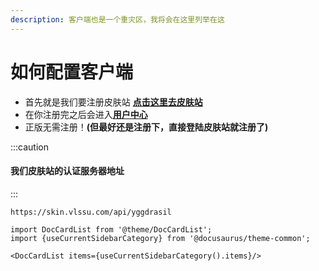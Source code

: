 ```yaml
---
description: 客户端也是一个重灾区，我将会在这里列举在这
---
```


# 如何配置客户端

- 首先就是我们要注册皮肤站 [**点击这里去皮肤站**](https://skin.vlssu.com/auth/register)
- 在你注册完之后会进入[**用户中心**](http://skin.vlssu.com/user)
- 正版无需注册！**(但最好还是注册下，直接登陆皮肤站就注册了)**

:::caution
#### 我们皮肤站的认证服务器地址
:::

```
https://skin.vlssu.com/api/yggdrasil
```

```mdx-code-block
import DocCardList from '@theme/DocCardList';
import {useCurrentSidebarCategory} from '@docusaurus/theme-common';

<DocCardList items={useCurrentSidebarCategory().items}/>
```
